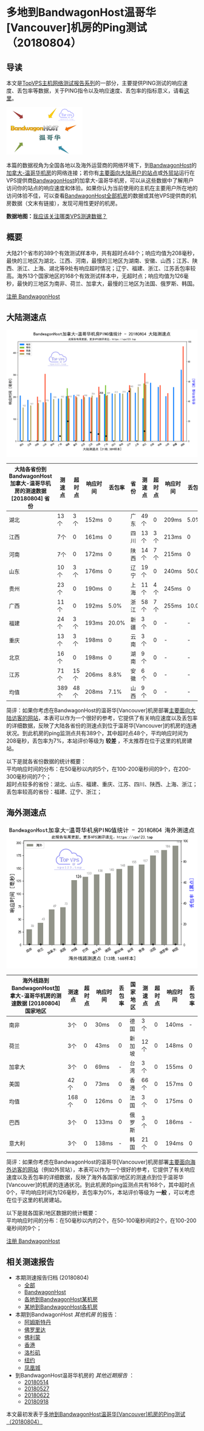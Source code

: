 #  多地到BandwagonHost温哥华[Vancouver]机房的Ping测试（20180804） 

## 导读

本文是[TopVPS主机网络测试报告系列](https://vps123.top/pingtest)的一部分，主要提供PING测试的响应速度、丢包率等数据，关于PING指令以及响应速度、丢包率的指标意义，请看[这里](https://vps123.top/what-is-ping.html)。

![多地到BandwagonHost温哥华\[Vancouver\]机房的Ping测试（20180804）](/images/thumbnails/to_bwg_Vancouver.png)

本篇的数据视角为全国各地以及海外运营商的网络环境下，到[BandwagonHost](https://vps123.top/go/bwg)的[加拿大-温哥华机房](https://vps123.top/bandwagon-facilities.html#vancouver)的网络连接；若你有[主要面向大陆用户的站点](https://vps123.top/website-for-mainland-users.html)或[外贸站](https://vps123.top/website-for-internation-trade.html)运行在VPS提供商[BandwagonHost](https://vps123.top/go/bwg)的加拿大-温哥华机房，可以从这些数据中了解用户访问你的站点的响应速度和体验。如果你认为当前使用的主机在主要用户所在地的访问体验不佳，可以查看[BandwagonHost全部机房](/bandwagon/isp/china/20180804-bandwagon-isp-china.md)的数据或其他VPS提供商的机房数据（文末有链接），发现可用性更好的机房。

**数据地图：**[我应该关注哪类VPS测速数据？](https://vps123.top/find-pingtest-data-you-need.html)

## 概要

大陆21个省市的389个有效测试样本中，共有超时点48个；响应均值为208毫秒，最快的三地区为湖北、江西、河南，最慢的三地区为湖南、安徽、山西；江苏、陕西、浙江、上海、湖北等9处有响应超时情况；辽宁、福建、浙江、江苏丢包率较高。海外13个国家地区的168个有效测试样本中，无超时点；响应均值为126毫秒，最快的三地区为南非、荷兰、加拿大，最慢的三地区为法国、俄罗斯、韩国。

[注册 BandwagonHost](https://vps123.top/go/bwg/_btn1)

## 大陆测速点

![大陆各省份到VPS提供商BandwagonHost位于温哥华\[Vancouver\]的机房的ping测试数据统计图，包含响应值的柱状图以及丢包率的散点图，数据日期为20180804](/images/pingtests/bwg_20180804/plot_idc_bwg_canada-vancouver_20180804_mainland.png)

大陆各省份到BandwagonHost加拿大-温哥华机房的测速数据 [20180804] 省份 | 测速点 | 超时点 | 响应时间 | 丢包率 | 省份 | 测速点 | 超时点 | 响应时间 | 丢包率  
---|---|---|---|---|---|---|---|---|---  
湖北 | 13个 | 3个 | 152ms | 0 | 广东 | 49个 | 0 | 209ms | 5.0%  
江西 | 7个 | 0 | 161ms | 0 | 四川 | 13个 | 3个 | 213ms | 0  
河南 | 7个 | 0 | 172ms | 0 | 陕西 | 14个 | 7个 | 215ms | 0  
山东 | 10个 | 3个 | 176ms | 0 | 辽宁 | 19个 | 0 | 240ms | 50.0%  
贵州 | 23个 | 0 | 190ms | 0 | 上海 | 11个 | 4个 | 245ms | 0  
广西 | 11个 | 0 | 192ms | 5.0% | 浙江 | 58个 | 7个 | 255ms | 10.0%  
福建 | 24个 | 3个 | 193ms | 20.0% | 新疆 | 3个 | 0 | - | -  
重庆 | 13个 | 3个 | 198ms | 0 | 云南 | 3个 | 0 | - | -  
北京 | 16个 | 0 | 198ms | 0 | 湖南 | 9个 | 0 | - | -  
江苏 | 71个 | 15个 | 206ms | 8.8% | 安徽 | 6个 | 0 | - | -  
均值 | 389个 | 48个 | 208ms | 7.1% | 山西 | 9个 | 0 | - | -  
  
简评：如果你考虑在BandwagonHost的温哥华[Vancouver]机房部署[主要面向大陆访客的网站](website-for-mainland-users.html)，本表可以作为一个很好的参考，它提供了有关响应速度以及丢包率的详细数据，反映了大陆各省份的测速点到位于温哥华[Vancouver]的机房的连通状况。到此机房的ping监测点共有389个，其中超时点48个，平均响应时间为208毫秒，丢包率为7%，本站评价等级为 **较差** ，不太推荐在位于这里的机房建站。

以下是就各省份数据的统计概要：  
平均响应时间的分布：在50毫秒以内的5个，在100-200毫秒间的9个，在200-300毫秒间的7个；  
超时点较多的省份：湖北、山东、福建、重庆、江苏、四川、陕西、上海、浙江；  
丢包率较高的省份：福建、辽宁、浙江；

## 海外测速点

![海外各国家地区到VPS提供商BandwagonHost位于温哥华\[Vancouver\]的机房的ping测试数据统计图，包含响应值的柱状图以及丢包率的散点图，数据日期为20180804](/images/pingtests/bwg_20180804/plot_idc_bwg_canada-vancouver_20180804_overseas.png)

海外线路到BandwagonHost加拿大-温哥华机房的测速数据 [20180804] 国家地区 | 测速点 | 超时点 | 响应时间 | 丢包率 | 国家地区 | 测速点 | 超时点 | 响应时间 | 丢包率  
---|---|---|---|---|---|---|---|---|---  
南非 | 3个 | 0 | 30ms | 0 | 德国 | 3个 | 0 | 140ms | -  
荷兰 | 3个 | 0 | 43ms | 0 | 新加坡 | 12个 | 0 | 148ms | 0  
加拿大 | 3个 | 0 | 69ms | - | 台湾 | 3个 | 0 | 155ms | 0  
美国 | 42个 | 0 | 73ms | 0 | 香港 | 66个 | 0 | 157ms | 0  
均值 | 168个 | 0 | 126ms | 0 | 法国 | 3个 | 0 | 175ms | 0  
巴西 | 3个 | 0 | 133ms | 0 | 俄罗斯 | 3个 | 0 | 186ms | -  
意大利 | 3个 | 0 | 138ms | - | 韩国 | 21个 | 0 | 194ms | 0  
  
简评：如果你考虑在BandwagonHost的温哥华[Vancouver]机房部署[主要面向海外访客的网站](https://vps123.top/website-for-internation-trade.html)（例如外贸站），本表可以作为一个很好的参考，它提供了有关响应速度以及丢包率的详细数据，反映了海外各国家/地区的测速点到位于温哥华[Vancouver]的机房的连通状况。到此机房的ping监测点共有168个，其中超时点0个，平均响应时间为126毫秒，丢包率为0%，本站评价等级为 **一般** ，可以考虑在位于这里的机房建站。

以下是就各国家/地区数据的统计概要：  
平均响应时间的分布：在50毫秒以内的2个，在50-100毫秒间的2个，在100-200毫秒间的9个；

[注册 BandwagonHost](https://vps123.top/go/bwg/_btn2)

## 相关测速报告

  * 本期测速报告归档 (20180804) 
    * [全部](https://vps123.top/pingtests/20180804 "本期各VPS提供商全部测速报告")
    * [BandwagonHost](https://vps123.top/pingtests/idc-bandwagon/20180804 "本期BandwagonHost的全部测速报告")
    * [各地到BandwagonHost某机房](https://vps123.top/pingtests/idc-bandwagon/isp-global/20180804 "以BandwagonHost某机房为关注对象的视角，横向比较大陆各省份、海外各国家地区")
    * [某地到BandwagonHost各机房](https://vps123.top/pingtests/idc-bandwagon/facility-all/20180804 "以大陆某省份为关注对象的视角，横向比较BandwagonHost各机房")
  * 本期到BandwagonHost _其他机房_ 的报告： 
    * [阿姆斯特丹](/bandwagon/idc/amsterdam/20180804-bandwagon-idc-amsterdam.md "多地到BandwagonHost阿姆斯特丹机房的Ping测试 20180804")
    * [佛罗里达](/bandwagon/idc/florida/20180804-bandwagon-idc-florida.md "多地到BandwagonHost佛罗里达机房的Ping测试 20180804")
    * [佛利蒙](/bandwagon/idc/fremont/20180804-bandwagon-idc-fremont.md "多地到BandwagonHost佛利蒙机房的Ping测试 20180804")
    * [香港](/bandwagon/idc/hongkong/20180804-bandwagon-idc-hongkong.md "多地到BandwagonHost香港机房的Ping测试 20180804")
    * [洛杉矶](/bandwagon/idc/losangeles/20180804-bandwagon-idc-losangeles.md "多地到BandwagonHost洛杉矶机房的Ping测试 20180804")
    * [纽约](/bandwagon/idc/newyork/20180804-bandwagon-idc-newyork.md "多地到BandwagonHost纽约机房的Ping测试 20180804")
    * [凤凰城](/bandwagon/idc/phoenix/20180804-bandwagon-idc-phoenix.md "多地到BandwagonHost凤凰城机房的Ping测试 20180804")
  * 到BandwagonHost温哥华机房的 _其他近期报告_ ： 
    * [20180514](/bandwagon/idc/vancouver/20180514-bandwagon-idc-vancouver.md "多地到BandwagonHost温哥华机房的Ping测试 20180514")
    * [20180527](/bandwagon/idc/vancouver/20180527-bandwagon-idc-vancouver.md "多地到BandwagonHost温哥华机房的Ping测试 20180527")
    * [20180622](/bandwagon/idc/vancouver/20180622-bandwagon-idc-vancouver.md "多地到BandwagonHost温哥华机房的Ping测试 20180622")
    * [20180918](/bandwagon/idc/vancouver/20180918-bandwagon-idc-vancouver.md "多地到BandwagonHost温哥华机房的Ping测试 20180918")



本文最初发表于[多地到BandwagonHost温哥华[Vancouver]机房的Ping测试（20180804）](https://vps123.top/pingtest/20180804-bandwagon-idc-vancouver.html)
